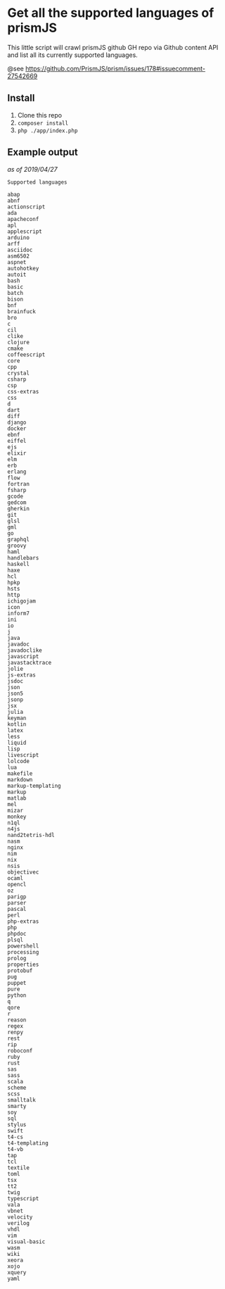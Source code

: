 # Get all the supported languages of prismJS

This little script will crawl prismJS github GH repo via Github content API and list all its currently supported languages.

@see https://github.com/PrismJS/prism/issues/178#issuecomment-27542669

## Install

1. Clone this repo
2. `composer install`
3. `php ./app/index.php`

## Example output

_as of 2019/04/27_

```
Supported languages

abap
abnf
actionscript
ada
apacheconf
apl
applescript
arduino
arff
asciidoc
asm6502
aspnet
autohotkey
autoit
bash
basic
batch
bison
bnf
brainfuck
bro
c
cil
clike
clojure
cmake
coffeescript
core
cpp
crystal
csharp
csp
css-extras
css
d
dart
diff
django
docker
ebnf
eiffel
ejs
elixir
elm
erb
erlang
flow
fortran
fsharp
gcode
gedcom
gherkin
git
glsl
gml
go
graphql
groovy
haml
handlebars
haskell
haxe
hcl
hpkp
hsts
http
ichigojam
icon
inform7
ini
io
j
java
javadoc
javadoclike
javascript
javastacktrace
jolie
js-extras
jsdoc
json
json5
jsonp
jsx
julia
keyman
kotlin
latex
less
liquid
lisp
livescript
lolcode
lua
makefile
markdown
markup-templating
markup
matlab
mel
mizar
monkey
n1ql
n4js
nand2tetris-hdl
nasm
nginx
nim
nix
nsis
objectivec
ocaml
opencl
oz
parigp
parser
pascal
perl
php-extras
php
phpdoc
plsql
powershell
processing
prolog
properties
protobuf
pug
puppet
pure
python
q
qore
r
reason
regex
renpy
rest
rip
roboconf
ruby
rust
sas
sass
scala
scheme
scss
smalltalk
smarty
soy
sql
stylus
swift
t4-cs
t4-templating
t4-vb
tap
tcl
textile
toml
tsx
tt2
twig
typescript
vala
vbnet
velocity
verilog
vhdl
vim
visual-basic
wasm
wiki
xeora
xojo
xquery
yaml
```

